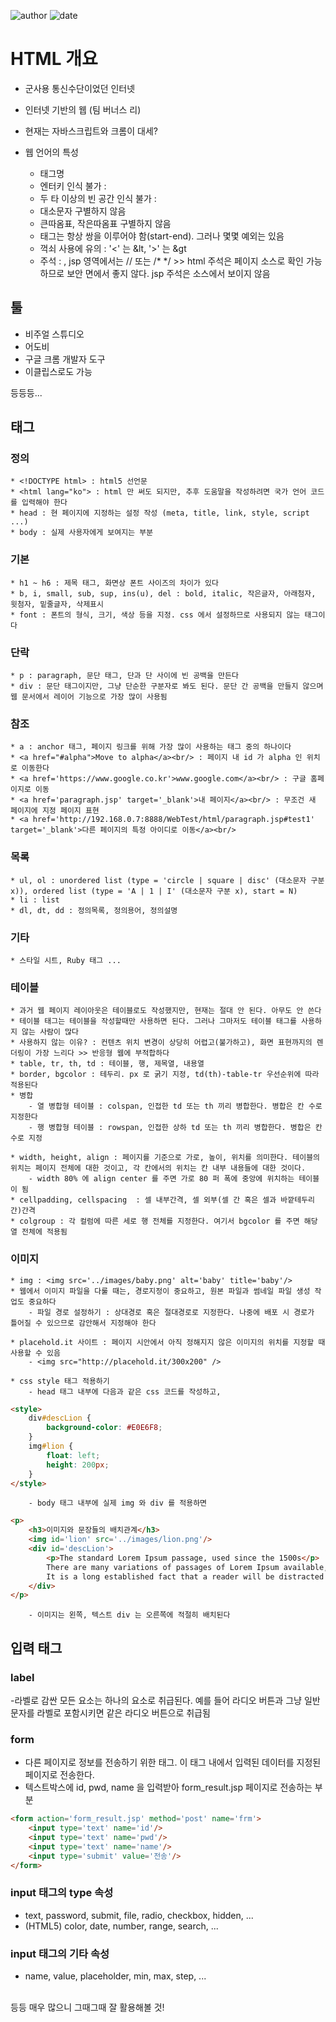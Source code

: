 ﻿
![author](https://img.shields.io/badge/author-daesungRa-lightgray.svg?style=flat-square)
![date](https://img.shields.io/badge/date-190103-lightgray.svg?style=flat-square)

# HTML 개요

* 군사용 통신수단이었던 인터넷
* 인터넷 기반의 웹 (팀 버너스 리)
* 현재는 자바스크립트와 크롬이 대세?
* 웹 언어의 특성

	- 태그명
	- 엔터키 인식 불가 : <br/>
	- 두 타 이상의 빈 공간 인식 불가 : &nbsp;
	- 대소문자 구별하지 않음
	- 큰따옴표, 작은따옴표 구별하지 않음
	- 태그는 항상 쌍을 이루어야 함(start-end). 그러나 몇몇 예외는 있음
	- 꺽쇠 사용에 유의 : '<' 는 &lt, '>' 는 &gt
	- 주석 : <!-- -->, jsp 영역에서는 // 또는 /* */ >> html 주석은 페이지 소스로 확인 가능하므로 보안 면에서 좋지 않다. jsp 주석은 소스에서 보이지 않음


## 툴

- 비주얼 스튜디오
- 어도비
- 구글 크롬 개발자 도구
- 이클립스로도 가능

등등등...


## 태그

### 정의
	* <!DOCTYPE html> : html5 선언문
	* <html lang="ko"> : html 만 써도 되지만, 추후 도움말을 작성하려면 국가 언어 코드를 입력해야 한다
	* head : 현 페이지에 지정하는 설정 작성 (meta, title, link, style, script ...)
	* body : 실제 사용자에게 보여지는 부분

### 기본
	* h1 ~ h6 : 제목 태그, 화면상 폰트 사이즈의 차이가 있다
	* b, i, small, sub, sup, ins(u), del : bold, italic, 작은글자, 아래첨자, 윗첨자, 밑줄글자, 삭제표시
	* font : 폰트의 형식, 크기, 색상 등을 지정. css 에서 설정하므로 사용되지 않는 태그이다

### 단락
	* p : paragraph, 문단 태그, 단과 단 사이에 빈 공백을 만든다
	* div : 문단 태그이지만, 그냥 단순한 구분자로 봐도 된다. 문단 간 공백을 만들지 않으며 웹 문서에서 레이어 기능으로 가장 많이 사용됨

### 참조
	* a : anchor 태그, 페이지 링크를 위해 가장 많이 사용하는 태그 중의 하나이다
	* <a href="#alpha">Move to alpha</a><br/> : 페이지 내 id 가 alpha 인 위치로 이동한다
	* <a href='https://www.google.co.kr'>www.google.com</a><br/> : 구글 홈페이지로 이동
	* <a href='paragraph.jsp' target='_blank'>내 페이지</a><br/> : 무조건 새 페이지에 지정 페이지 표현
	* <a href='http://192.168.0.7:8888/WebTest/html/paragraph.jsp#test1' target='_blank'>다른 페이지의 특정 아이디로 이동</a><br/>

### 목록
	* ul, ol : unordered list (type = 'circle | square | disc' (대소문자 구분 x)), ordered list (type = 'A | 1 | I' (대소문자 구분 x), start = N)
	* li : list
	* dl, dt, dd : 정의목록, 정의용어, 정의설명

### 기타
	* 스타일 시트, Ruby 태그 ...

### 테이블
	* 과거 웹 페이지 레이아웃은 테이블로도 작성했지만, 현재는 절대 안 된다. 아무도 안 쓴다
	* 테이블 태그는 테이블을 작성할때만 사용하면 된다. 그러나 그마저도 테이블 태그를 사용하지 않는 사람이 많다
	* 사용하지 않는 이유? : 컨텐츠 위치 변경이 상당히 어렵고(불가하고), 화면 표현까지의 렌더링이 가장 느리다 >> 반응형 웹에 부적합하다
	* table, tr, th, td : 테이블, 행, 제목열, 내용열
	* border, bgcolor : 테두리. px 로 굵기 지정, td(th)-table-tr 우선순위에 따라 적용된다
	* 병합
		- 열 병합형 테이블 : colspan, 인접한 td 또는 th 끼리 병합한다. 병합은 칸 수로 지정한다
		- 행 병합형 테이블 : rowspan, 인접한 상하 td 또는 th 끼리 병합한다. 병합은 칸 수로 지정

	* width, height, align : 페이지를 기준으로 가로, 높이, 위치를 의미한다. 테이블의 위치는 페이지 전체에 대한 것이고, 각 칸에서의 위치는 칸 내부 내용들에 대한 것이다.
		- width 80% 에 align center 를 주면 가로 80 퍼 폭에 중앙에 위치하는 테이블이 됨
	* cellpadding, cellspacing	: 셀 내부간격, 셀 외부(셀 간 혹은 셀과 바깥테두리 간)간격
	* colgroup : 각 컬럼에 따른 세로 행 전체를 지정한다. 여기서 bgcolor 를 주면 해당 열 전체에 적용됨

### 이미지
	* img : <img src='../images/baby.png' alt='baby' title='baby'/>
	* 웹에서 이미지 파일을 다룰 때는, 경로지정이 중요하고, 원본 파일과 썸네일 파일 생성 작업도 중요하다
		- 파일 경로 설정하기 : 상대경로 혹은 절대경로로 지정한다. 나중에 배포 시 경로가 틀어질 수 있으므로 감안해서 지정해야 한다

	* placehold.it 사이트 : 페이지 시안에서 아직 정해지지 않은 이미지의 위치를 지정할 때 사용할 수 있음
		- <img src="http://placehold.it/300x200" />

	* css style 태그 적용하기
		- head 태그 내부에 다음과 같은 css 코드를 작성하고,

```HTML
<style>
	div#descLion {
		background-color: #E0E6F8;
	}
	img#lion {
		float: left;
		height: 200px;
	}
</style>
```

		- body 태그 내부에 실제 img 와 div 를 적용하면

```HTML
<p>
	<h3>이미지와 문장들의 배치관계</h3>
	<img id='lion' src='../images/lion.png'/>
	<div id='descLion'>
		<p>The standard Lorem Ipsum passage, used since the 1500s</p>
		There are many variations of passages of Lorem Ipsum available, but the majority have suffered alteration in some form, by injected humour, or randomised words which don't look even slightly believable. If you are going to use a passage of Lorem Ipsum, you need to be sure there isn't anything embarrassing hidden in the middle of text. All the Lorem Ipsum generators on the Internet tend to repeat predefined chunks as necessary, making this the first true generator on the Internet. It uses a dictionary of over 200 Latin words, combined with a handful of model sentence structures, to generate Lorem Ipsum which looks reasonable. The generated Lorem Ipsum is therefore always free from repetition, injected humour, or non-characteristic words etc.
		It is a long established fact that a reader will be distracted by the readable content of a page when looking at its layout. The point of using Lorem Ipsum is that it has a more-or-less normal distribution of letters, as opposed to using 'Content here, content here', making it look like readable English. Many desktop publishing packages and web page editors now use Lorem Ipsum as their default model text, and a search for 'lorem ipsum' will uncover many web sites still in their infancy. Various versions have evolved over the years, sometimes by accident, sometimes on purpose (injected humour and the like).
	</div>
</p>
```

		- 이미지는 왼쪽, 텍스트 div 는 오른쪽에 적절히 배치된다


## 입력 태그

### label

-라벨로 감싼 모든 요소는 하나의 요소로 취급된다. 예를 들어 라디오 버튼과 그냥 일반문자를 라벨로 포함시키면 같은 라디오 버튼으로 취급됨

### form

- 다른 페이지로 정보를 전송하기 위한 태그. 이 태그 내에서 입력된 데이터를 지정된 페이지로 전송한다.
- 텍스트박스에 id, pwd, name 을 입력받아 form_result.jsp 페이지로 전송하는 부분

```HTML
<form action='form_result.jsp' method='post' name='frm'>
	<input type='text' name='id'/>
	<input type='text' name='pwd'/>
	<input type='text' name='name'/>
	<input type='submit' value='전송'/>
</form>
```

### input 태그의 type 속성

- text, password, submit, file, radio, checkbox, hidden, ...
- (HTML5) color, date, number, range, search, ...

### input 태그의 기타 속성

- name, value, placeholder, min, max, step, ...


<br/>등등 매우 많으니 그때그때 잘 활용해볼 것!





























